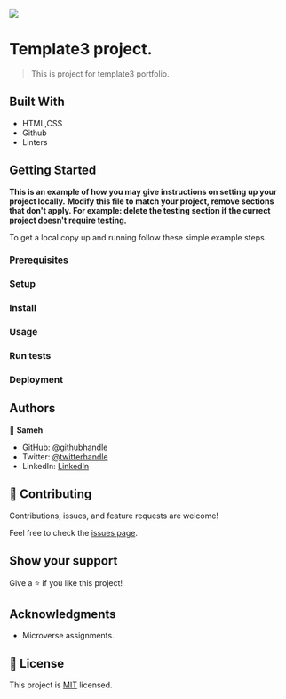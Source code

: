 ![](https://img.shields.io/badge/Microverse-blueviolet)

# Template3 project.

> This is project for template3 portfolio.

## Built With

- HTML,CSS
- Github
- Linters

## Getting Started

**This is an example of how you may give instructions on setting up your project locally.**
**Modify this file to match your project, remove sections that don't apply. For example: delete the testing section if the currect project doesn't require testing.**

To get a local copy up and running follow these simple example steps.

### Prerequisites

### Setup

### Install

### Usage

### Run tests

### Deployment

## Authors

👤 **Sameh**

- GitHub: [@githubhandle](https://github.com/sameh080081)
- Twitter: [@twitterhandle](https://twitter.com/sameh080081)
- LinkedIn: [LinkedIn](https://linkedin.com/in/sameh080081)

## 🤝 Contributing

Contributions, issues, and feature requests are welcome!

Feel free to check the [issues page](../../issues/).

## Show your support

Give a ⭐️ if you like this project!

## Acknowledgments

- Microverse assignments.

## 📝 License

This project is [MIT](./MIT.md) licensed.
